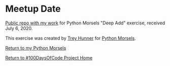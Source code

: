 # Meetup Date

[Public repo with my work](https://github.com/mUtterberg/python_morsels/tree/master/deep_add/) for Python Morsels "Deep Add" exercise, received July 6, 2020.

This exercise was created by [Trey Hunner](https://treyhunner.com/) for [Python Morsels](https://try.pythonmorsels.com/).

[Return to my Python Morsels](https://mutterberg.github.io/python_morsels)

[Return to #100DaysOfCode Project Home](https://mutterberg.github.io)
